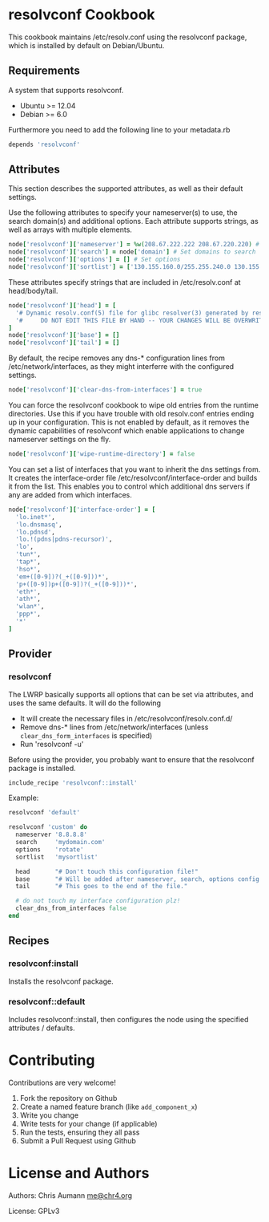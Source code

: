 # resolvconf Cookbook

This cookbook maintains /etc/resolv.conf using the resolvconf package, which is installed by default on Debian/Ubuntu.

## Requirements

A system that supports resolvconf.

- Ubuntu >= 12.04
- Debian >= 6.0

Furthermore you need to add the following line to your metadata.rb

```ruby
depends 'resolvconf'
```


## Attributes

This section describes the supported attributes, as well as their default settings.

Use the following attributes to specify your nameserver(s) to use, the search domain(s) and additional options.
Each attribute supports strings, as well as arrays with multiple elements.

```ruby
node['resolvconf']['nameserver'] = %w(208.67.222.222 208.67.220.220) # Set nameserver(s) to use
node['resolvconf']['search'] = node['domain'] # Set domains to search
node['resolvconf']['options'] = [] # Set options
node['resolvconf']['sortlist'] = ['130.155.160.0/255.255.240.0 130.155.0.0'] # Default is empty
```


These attributes specify strings that are included in /etc/resolv.conf at head/body/tail.

```ruby
node['resolvconf']['head'] = [
  '# Dynamic resolv.conf(5) file for glibc resolver(3) generated by resolvconf(8)',
  '#     DO NOT EDIT THIS FILE BY HAND -- YOUR CHANGES WILL BE OVERWRITTEN'
]
node['resolvconf']['base'] = []
node['resolvconf']['tail'] = []
```


By default, the recipe removes any dns-\* configuration lines from /etc/network/interfaces,
as they might interferre with the configured settings.

```ruby
node['resolvconf']['clear-dns-from-interfaces'] = true
```

You can force the resolvconf cookbook to wipe old entries from the runtime directories. Use this if
you have trouble with old resolv.conf entries ending up in your configuration.
This is not enabled by default, as it removes the dynamic capabilities of resolvconf which enable
applications to change nameserver settings on the fly.

```ruby
node['resolvconf']['wipe-runtime-directory'] = false
```
You can set a list of interfaces that you want to inherit the dns settings from. It creates the
interface-order file /etc/resolvconf/interface-order and builds it from the list.
This enables you to control which additional dns servers if any are added from which interfaces.
```ruby
node['resolvconf']['interface-order'] = [
  'lo.inet*',
  'lo.dnsmasq',
  'lo.pdnsd',
  'lo.!(pdns|pdns-recursor)',
  'lo',
  'tun*',
  'tap*',
  'hso*',
  'em+([0-9])?(_+([0-9]))*',
  'p+([0-9])p+([0-9])?(_+([0-9]))*',
  'eth*',
  'ath*',
  'wlan*',
  'ppp*',
  '*'
]
```


## Provider

### resolvconf

The LWRP basically supports all options that can be set via attributes, and uses the same defaults.
It will do the following

- It will create the necessary files in /etc/resolvconf/resolv.conf.d/
- Remove dns-\* lines from /etc/network/interfaces (unless `clear_dns_form_interfaces` is specified)
- Run 'resolvconf -u'

Before using the provider, you probably want to ensure that the resolvconf package is installed.

```ruby
include_recipe 'resolvconf::install'
```

Example:

```ruby
resolvconf 'default'
```

```ruby
resolvconf 'custom' do
  nameserver '8.8.8.8'
  search     'mydomain.com'
  options    'rotate'
  sortlist   'mysortlist'

  head       "# Don't touch this configuration file!"
  base       "# Will be added after nameserver, search, options config items"
  tail       "# This goes to the end of the file."

  # do not touch my interface configuration plz!
  clear_dns_from_interfaces false
end
```


## Recipes

### resolvconf:install

Installs the resolvconf package.


### resolvconf::default

Includes resolvconf::install, then configures the node using the specified attributes / defaults.



# Contributing

Contributions are very welcome!

1. Fork the repository on Github
2. Create a named feature branch (like `add_component_x`)
3. Write you change
4. Write tests for your change (if applicable)
5. Run the tests, ensuring they all pass
6. Submit a Pull Request using Github


# License and Authors

Authors: Chris Aumann <me@chr4.org>

License: GPLv3
